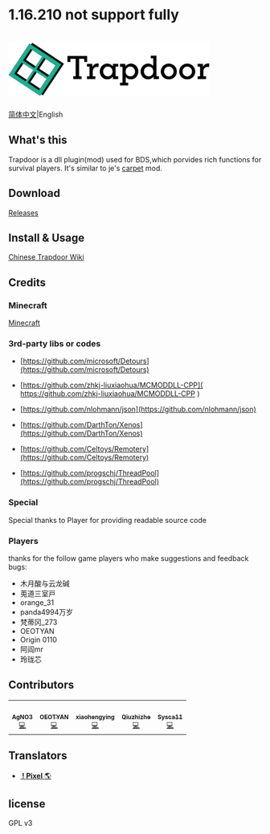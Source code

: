 # 1.16.210 not support fully
<h1>
    <img src="img/trapdoor logo.svg" alt="Trapdoor" width="400" /> 
</h1>

[简体中文](./README.md)|English

## What's this

Trapdoor is a dll plugin(mod) used for BDS,which porvides rich functions for survival players. It's similar to je's
[carpet](https://github.com/gnembon/fabric-carpet) mod.
## Download
[Releases](https://github.com/hhhxiao/TrapDoor/releases)
## Install & Usage

[Chinese Trapdoor Wiki](https://github.com/hhhxiao/TrapDoor/wiki)

## Credits

### Minecraft

[Minecraft](https://www.minecraft.net/zh-hans)

### 3rd-party libs or codes

- [https://github.com/microsoft/Detours](https://github.com/microsoft/Detours)

- [https://github.com/zhkj-liuxiaohua/MCMODDLL-CPP]( https://github.com/zhkj-liuxiaohua/MCMODDLL-CPP )

- [https://github.com/nlohmann/json](https://github.com/nlohmann/json)

- [https://github.com/DarthTon/Xenos](https://github.com/DarthTon/Xenos)

- [https://github.com/Celtoys/Remotery](https://github.com/Celtoys/Remotery)

- [https://github.com/progschj/ThreadPool](https://github.com/progschj/ThreadPool)

### Special

Special thanks to Player for providing readable source code

### Players

thanks for the follow game players who make suggestions and feedback bugs:

- 木月酸与云龙碱
- 莵道三室戸
- orange_31
- panda4994万岁
- 梵蒂冈_273
- OEOTYAN
- Origin 0110
- 阿阎mr
- 玲珑芯

## Contributors

<table>
  <tr>
    <td align="center"><a href="https://github.com/hhhxiao"><img src="https://avatars0.githubusercontent.com/u/33011851?v=4?s=100" width="60px;" alt=""/><br /><sub><b>AgNO3</b></sub></a><br /><a href="https://github.com/hhhxiao/TrapDoor/commits?author=hhhxiao" title="Code">💻</a></td>
    <td align="center"><a href="https://github.com/OEOTYAN"><img src="https://avatars2.githubusercontent.com/u/58554322?v=4?s=100" width="60px;" alt=""/><br /><sub><b>OEOTYAN</b></sub></a><br /><a href="https://github.com/hhhxiao/TrapDoor/commits?author=OEOTYAN" title="Code">💻</a></td>
    <td align="center"><a href="https://github.com/xiaohengying"><img src="https://avatars2.githubusercontent.com/u/44132837?v=4?s=100" width="60px;" alt=""/><br /><sub><b>xiaohengying</b></sub></a><br /><a href="https://github.com/hhhxiao/TrapDoor/commits?author=xiaohengying" title="Code">💻</a></td>
    <td align="center"><a href="https://github.com/quizhizhe"><img src="https://avatars1.githubusercontent.com/u/42761326?v=4?s=100" width="60px;" alt=""/><br /><sub><b>Qiuzhizhe</b></sub></a><br /><a href="https://github.com/hhhxiao/TrapDoor/commits?author=quizhizhe" title="Code">💻</a></td>
    <td align="center"><a href="https://github.com/Sysca11"><img src="https://avatars.githubusercontent.com/u/46832985?s=96&v=4" width="60px;" alt=""/><br /><sub><b>Sysca11</b></sub></a><br /><a href="https://github.com/hhhxiao/TrapDoor/commits?author=Sysca11" title="Code">💻</a></td>
  </tr>
</table>

## Translators
-  <a href="https://github.com/0x506978656c"><img src="https://avatars.githubusercontent.com/u/66031115?s=96&v=4" width="15px;" alt=""/><b> ! Pixel </b></sub></a><a href="https://github.com/hhhxiao/TrapDoor/commits?author=0x506978656c" title="Code">🌎</a></td>

## license

GPL v3
